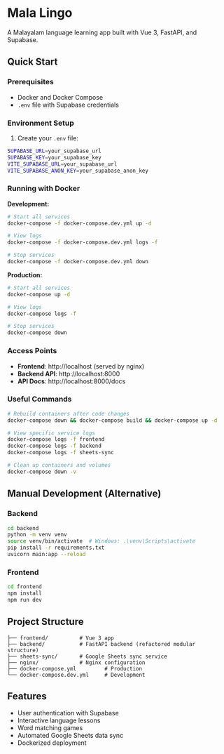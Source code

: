 # Mala Lingo

A Malayalam language learning app built with Vue 3, FastAPI, and Supabase.

## Quick Start

### Prerequisites
- Docker and Docker Compose
- `.env` file with Supabase credentials

### Environment Setup
1. Create your `.env` file:
```bash
SUPABASE_URL=your_supabase_url
SUPABASE_KEY=your_supabase_key
VITE_SUPABASE_URL=your_supabase_url
VITE_SUPABASE_ANON_KEY=your_supabase_anon_key
```

### Running with Docker

**Development:**
```bash
# Start all services
docker-compose -f docker-compose.dev.yml up -d

# View logs
docker-compose -f docker-compose.dev.yml logs -f

# Stop services
docker-compose -f docker-compose.dev.yml down
```

**Production:**
```bash
# Start all services
docker-compose up -d

# View logs
docker-compose logs -f

# Stop services
docker-compose down
```

### Access Points
- **Frontend**: http://localhost (served by nginx)
- **Backend API**: http://localhost:8000
- **API Docs**: http://localhost:8000/docs

### Useful Commands

```bash
# Rebuild containers after code changes
docker-compose down && docker-compose build && docker-compose up -d

# View specific service logs
docker-compose logs -f frontend
docker-compose logs -f backend
docker-compose logs -f sheets-sync

# Clean up containers and volumes
docker-compose down -v
```

## Manual Development (Alternative)

### Backend
```bash
cd backend
python -m venv venv
source venv/bin/activate  # Windows: .\venv\Scripts\activate
pip install -r requirements.txt
uvicorn main:app --reload
```

### Frontend
```bash
cd frontend
npm install
npm run dev
```

## Project Structure

```
├── frontend/          # Vue 3 app
├── backend/           # FastAPI backend (refactored modular structure)
├── sheets-sync/       # Google Sheets sync service
├── nginx/             # Nginx configuration
├── docker-compose.yml         # Production
└── docker-compose.dev.yml     # Development
```

## Features

- User authentication with Supabase
- Interactive language lessons
- Word matching games
- Automated Google Sheets data sync
- Dockerized deployment